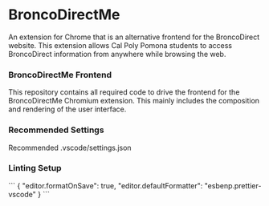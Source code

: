 <h1> BroncoDirectMe </h1>

<p> An extension for Chrome that is an alternative frontend for the BroncoDirect website. This extension allows Cal Poly Pomona students to access BroncoDirect information from anywhere while browsing the web. </p>

<h3> BroncoDirectMe Frontend </h3>

<p> This repository contains all required code to drive the frontend for the BroncoDirectMe Chromium extension. This mainly includes the composition and rendering of the user interface.</p>


<h3> Recommended Settings </h3>
Recommended .vscode/settings.json


<h3> Linting Setup </h3>
```
{
  "editor.formatOnSave": true,
  "editor.defaultFormatter": "esbenp.prettier-vscode"
}
```
